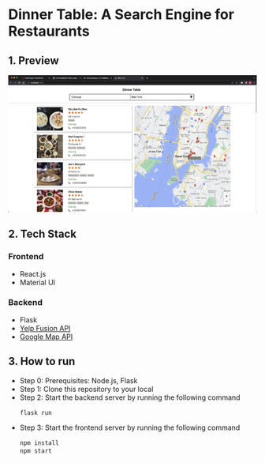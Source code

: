 # Dinner Table: A Search Engine for Restaurants

## 1. Preview

<img src="preview.png" alt="not found">

## 2. Tech Stack

### Frontend

<ul>
    <li>React.js</li>
    <li>Material UI</li>
</ul>

### Backend
<ul>
    <li>Flask</li>
    <li> 
    <a href="https://docs.developer.yelp.com/docs/fusion-intro">
        Yelp Fusion API</a> 
    </li>
    <li> 
    <a href="https://developers.google.com/maps/apis-by-platform">
        Google Map API</a> 
    </li>
</ul>

## 3. How to run
<ul>

<li>
    Step 0: Prerequisites: Node.js, Flask
</li>

<li>
    Step 1: Clone this repository to your local
</li>
<li>
    Step 2: Start the backend server by running the following command
</li>

```{shell}
flask run
```

<li>
    Step 3: Start the frontend server by running the following command
</li>

```{shell}
npm install
npm start
```

</ul>

